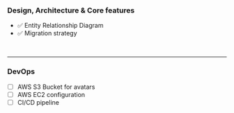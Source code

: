### Design, Architecture & Core features

- ✅ Entity Relationship Diagram
- ✅ Migration strategy

<br/>

---

### DevOps

- [ ] AWS S3 Bucket for avatars
- [ ] AWS EC2 configuration
- [ ] CI/CD pipeline
